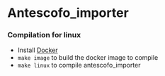 # Antescofo_importer


### Compilation for linux

* Install [Docker](https://download.docker.com/mac/stable/Docker.dmg)
* `make image` to build the docker image to compile
* `make linux` to compile antescofo_importer